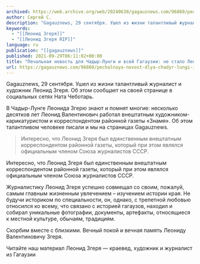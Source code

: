 ```yaml
---
archived: https://web.archive.org/web/20240630/gagauznews.com/96860/pechalnaya-novost-dlya-chadyr-lungi-i-vsej-gagauzii-ne-stalo-leonida-zgeri.html
author: Сергей С.
description: "Gagauznews, 29 сентября. Ушел из жизни талантливый журналист и художник Леонид Згеря. Об этом сообщает на своей странице в социальных сетях Ната Чеботарь. В Чадыр-Лунге Леонида Згерю знают и помнят многие: несколько десятков лет Леонид Валентинович работал внештатным художником-карикатуристом и корреспондентом районной газеты «Знамя». Об этом талантливом человеке писали и мы на страницах Gagauznews. Интересно, что Леонид Згеря был единственным внештатным корреспондентом районной газеты, который при этом являлся официальным членом Союза журналистов СССР. Журналистику Леонид Згеря успешно совмещал со своим, пожалуй, самым главным жизненным увлечением – изучением истории края. Не будучи историком по специальности, он, однако, с трепетной любовью относился […]"
keywords:
  - "[[Леонид Згеря]]"
  - "[[Леонид Згеря RIP]]"
language: ru
publication: "[[gagauznews]]"
published: 2021-09-29T06:11:02+00:00
title: "Печальная новость для Чадыр-Лунги и всей Гагаузии: не стало Леонида Згери"
url: https://gagauznews.com/96860/pechalnaya-novost-dlya-chadyr-lungi-i-vsej-gagauzii-ne-stalo-leonida-zgeri.html
---
```


Gagauznews, 29 сентября. Ушел из жизни талантливый журналист и художник Леонид Згеря. Об этом сообщает на своей странице в социальных сетях Ната Чеботарь.

В Чадыр-Лунге Леонида Згерю знают и помнят многие: несколько десятков лет Леонид Валентинович работал внештатным художником-карикатуристом и корреспондентом районной газеты «Знамя». Об этом талантливом человеке писали и мы на страницах Gagauznews.

> Интересно, что Леонид Згеря был единственным внештатным корреспондентом районной газеты, который при этом являлся официальным членом Союза журналистов СССР.

Интересно, что Леонид Згеря был единственным внештатным корреспондентом районной газеты, который при этом являлся официальным членом Союза журналистов СССР.

Журналистику Леонид Згеря успешно совмещал со своим, пожалуй, самым главным жизненным увлечением – изучением истории края. Не будучи историком по специальности, он, однако, с трепетной любовью относился ко всему, что связано с историей гагаузов, находил и собирал уникальные фотографии, документы, артефакты, относящиеся к местной культуре, обычаям, традициям.

Скорбим вместе с близкими. Вечный покой и вечная память Леониду Валентиновичу Згеря.

Читайте наш материал Леонид Згеря — краевед, художник и журналист из Гагаузии